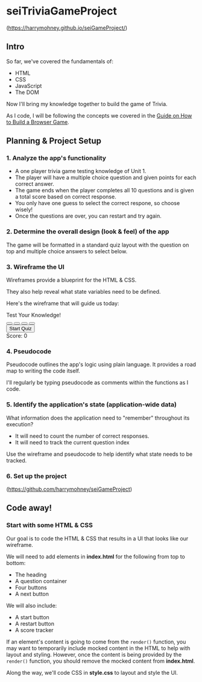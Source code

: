 # seiTriviaGameProject
(https://harrymohney.github.io/seiGameProject/)

## Intro

So far, we've covered the fundamentals of:

- HTML
- CSS
- JavaScript
- The DOM

Now I'll bring my knowledge together to build the game of Trivia.

As I code, I will be following the concepts we covered in the [Guide on How to Build a Browser Game](https://gist.github.com/jim-clark/6f1919291f6007b2c0b2c93d925d6bac).

## Planning & Project Setup

### 1. Analyze the app's functionality

- A one player trivia game testing knowledge of Unit 1.
- The player will have a multiple choice question and given points for each correct answer.
- The game ends when the player completes all 10 questions and is given a total score based on correct response.
- You only have one guess to select the correct respone, so choose wisely!
- Once the questions are over, you can restart and try again.


### 2. Determine the overall design (look & feel) of the app

The game will be formatted in a standard quiz layout with the question on top and multiple choice answers to select below.

### 3. Wireframe the UI

Wireframes provide a blueprint for the HTML & CSS.

They also help reveal what state variables need to be defined.

Here's the wireframe that will guide us today:

<div class="q-box">
    <div id="q-contain">Test Your Knowledge!</div>
    <div id="options-btn">
      <button class="answer"></button>
      <button class="answer"></button>
      <button class="answer"></button>
      <button class="answer"></button>
    </div>
    <div>
      <button id="start-btn">Start Quiz</button>
      <button id="next-btn" style="display: none;">Next</button>
      <button id="reset-btn" style="display: none;">Reset Quiz</button>
    </div>
    <div id="score">Score: 0</div>
  </div>


### 4. Pseudocode

Pseudocode outlines the app's logic using plain language. It provides a road map to writing the code itself.

I'll regularly be typing pseudocode as comments within the functions as I code.

### 5. Identify the application's state (application-wide data)

What information does the application need to "remember" throughout its execution?

- It will need to count the number of correct responses.
- It will need to track the current question index

Use the wireframe and pseudocode to help identify what state needs to be tracked.

### 6. Set up the project
(https://github.com/harrymohney/seiGameProject)

## Code away!

### Start with some HTML & CSS

Our goal is to code the HTML & CSS that results in a UI that looks like our wireframe.

We will need to add elements in **index.html** for the following from top to bottom:

- The heading
- A question container
- Four buttons
- A next button

We will also include:

- A start button
- A restart button
- A score tracker

If an element's content is going to come from the `render()` function, you may want to temporarily include mocked content in the HTML to help with layout and styling. However, once the content is being provided by the `render()` function, you should remove the mocked content from **index.html**.

Along the way, we'll code CSS in **style.css** to layout and style the UI.

